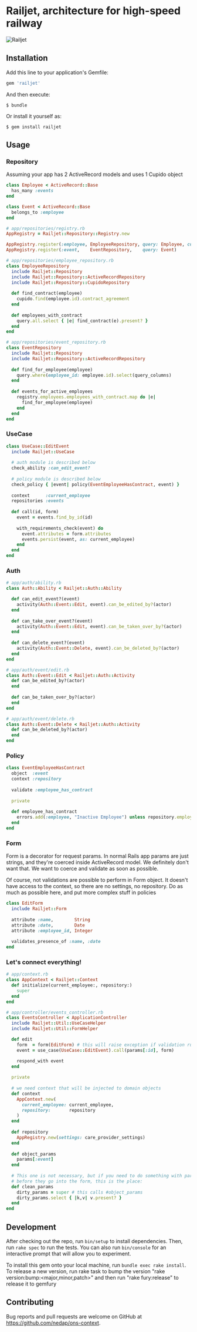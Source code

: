 # Railjet, architecture for high-speed railway

![Railjet](https://www.swisspasses.com/railpass/popup/railjet/slideshow/RailJet-Zuerich-St.-Anton-Transfer-Ticket-from-Swisspasses.com.jpg)

## Installation

Add this line to your application's Gemfile:

```ruby
gem 'railjet'
```

And then execute:

    $ bundle

Or install it yourself as:

    $ gem install railjet

## Usage

### Repository

Assuming your app has 2 ActiveRecord models and uses 1 Cupido object

```ruby
class Employee < ActiveRecord::Base
  has_many :events
end

class Event < ActiveRecord::Base
  belongs_to :employee
end
```

```ruby
# app/repositories/registry.rb
AppRegistry = Railjet::Repository::Registry.new

AppRegistry.register(:employee, EmployeeRepository, query: Employee, cupido: Cupido::Employee)
AppRegistry.register(:event,    EventRepository,    query: Event)
```

```ruby
# app/repositories/employee_repository.rb
class EmployeeRepository
  include Railjet::Repository
  include Railjet::Repository::ActiveRecordRepository
  include Railjet::Repository::CupidoRepository
  
  def find_contract(employee)
    cupido.find(employee.id).contract_agreement
  end
  
  def employees_with_contract
    query.all.select { |e| find_contract(e).present? }
  end
end

# app/repositories/event_repository.rb
class EventRepository
  include Railjet::Repository
  include Railjet::Repository::ActiveRecordRepository
  
  def find_for_employee(employee)
    query.where(employee_id: employee.id).select(query_columns)
  end
  
  def events_for_active_employees
    registry.employees.employees_with_contract.map do |e|
      find_for_employee(employee)
    end
  end
end
```

### UseCase

```ruby
class UseCase::EditEvent
  include Railjet::UseCase
  
  # auth module is described below
  check_ability :can_edit_event?  
  
  # policy module is described below
  check_policy { |event| policy(EventEmployeeHasContract, event) } 
  
  context      :current_employee
  repositories :events
  
  def call(id, form)
    event = events.find_by_id(id)
    
    with_requirements_check(event) do
      event.attributes = form.attributes
      events.persist(event, as: current_employee)
    end
  end
end
```

### Auth
```ruby
# app/auth/ability.rb
class Auth::Ability < Railjet::Auth::Ability

  def can_edit_event?(event)
    activity(Auth::Event::Edit, event).can_be_edited_by?(actor)
  end
  
  def can_take_over_event?(event)
    activity(Auth::Event::Edit, event).can_be_taken_over_by?(actor)
  end
  
  def can_delete_event?(event)
    activity(Auth::Event::Delete, event).can_be_deleted_by?(actor)
  end
end
```

```ruby
# app/auth/event/edit.rb
class Auth::Event::Edit < Railjet::Auth::Activity
  def can_be_edited_by?(actor)
  end
  
  def can_be_taken_over_by?(actor)
  end
end

# app/auth/event/delete.rb
class Auth::Event::Delete < Railjet::Auth::Activity
  def can_be_deleted_by?(actor)
  end
end
```

### Policy

```ruby
class EventEmployeeHasContract
  object  :event
  context :repository
  
  validate :employee_has_contract
  
  private
  
  def employee_has_contract
    errors.add(:employee, "Inactive Employee") unless repository.employees.find_contract(event.employee)
  end
end
```

### Form

Form is a decorator for request params.
In normal Rails app params are just strings, and they're coerced inside ActiveRecord model. We definitely don't want that. We want to coerce and validate as soon as possible.

Of course, not validations are possible to perform in Form object. It doesn't have access to the context, so there are no settings, no repository. Do as much as possible here, and put more complex stuff in policies

```ruby
class EditForm
  include Railjet::Form
  
  attribute :name,        String
  attribute :date,        Date
  attribute :employee_id, Integer
  
  validates_presence_of :name, :date
end
```

### Let's connect everything!

```ruby
# app/context.rb
class AppContext < Railjet::Context
  def initialize(current_employee:, repository:)
    super
  end
end
```

```ruby
# app/controller/events_controller.rb
class EventsController < ApplicationController
  include Railjet::Util::UseCaseHelper
  include Railjet::Util::FormHelper

  def edit
    form  = form(EditForm) # this will raise exception if validation rules are not met
    event = use_case(UseCase::EditEvent).call(params[:id], form)

    respond_with event
  end
  
  private
  
  # we need context that will be injected to domain objects
  def context
    AppContext.new(
      current_employee: current_employee,
      repository:       repository
    )
  end
  
  def repository
    AppRegistry.new(settings: care_provider_settings)
  end
  
  def object_params
    params[:event]
  end
  
  # This one is not necessary, but if you need to do something with params
  # before they go into the form, this is the place:
  def clean_params
    dirty_params = super # this calls #object_params
    dirty_params.select { |k,v| v.present? }
  end
end
```

## Development

After checking out the repo, run `bin/setup` to install dependencies. Then, run `rake spec` to run the tests. You can also run `bin/console` for an interactive prompt that will allow you to experiment.

To install this gem onto your local machine, run `bundle exec rake install`. To release a new version, run rake task to bump the version "rake version:bump:<major,minor,patch>" and then run "rake fury:release" to release it to gemfury

## Contributing

Bug reports and pull requests are welcome on GitHub at https://github.com/nedap/ons-context.

